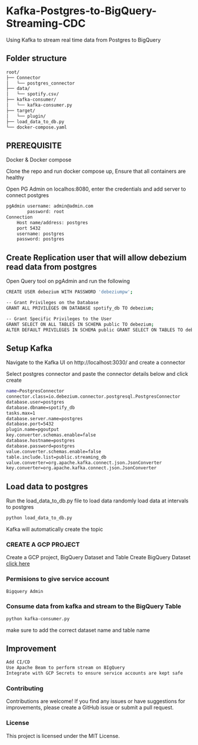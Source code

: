 # Kafka-Postgres-to-BigQuery-Streaming-CDC

Using Kafka to stream real time data from Postgres to BigQuery




## Folder structure
```bash
root/
├── Connector
│   └── postgres_connector
├── data/
│   └── spotify.csv/
├── kafka-consumer/
│   └── kafka-consumer.py
├── target/
│   └── plugin/
├── load_data_to_db.py
└── docker-compose.yaml
```
## PREREQUISITE 

Docker & Docker compose 

Clone the repo and run docker compose up, Ensure that all containers are healthy


Open PG Admin on localhos:8080, enter the credentials and add server to connect postgres

```bash
pgAdmin username: admin@admin.com
        password: root 
Connection
    Host name/address: postgres
    port 5432
    username: postgres
    password: postgres
```
## Create Replication user that will allow debezium read data from postgres

Open Query tool on pgAdmin and run the following 

```bash
CREATE USER debezium WITH PASSWORD 'debeziumpw';

-- Grant Privileges on the Database
GRANT ALL PRIVILEGES ON DATABASE spotify_db TO debezium;

-- Grant Specific Privileges to the User
GRANT SELECT ON ALL TABLES IN SCHEMA public TO debezium;
ALTER DEFAULT PRIVILEGES IN SCHEMA public GRANT SELECT ON TABLES TO debezium;

```


## Setup Kafka

Navigate to the Kafka UI on http://localhost:3030/ and create a connector 

Select postgres connector and paste the connector details below and click create


```bash
name=PostgresConnector
connector.class=io.debezium.connector.postgresql.PostgresConnector
database.user=postgres
database.dbname=spotify_db
tasks.max=1
database.server.name=postgres
database.port=5432
plugin.name=pgoutput
key.converter.schemas.enable=false
database.hostname=postgres
database.password=postgres
value.converter.schemas.enable=false
table.include.list=public.streaming_db
value.converter=org.apache.kafka.connect.json.JsonConverter
key.converter=org.apache.kafka.connect.json.JsonConverter
```


## Load data to postgres

Run the load_data_to_db.py file to load data randomly load data at intervals to postgres

```bash
python load_data_to_db.py
```
Kafka will automatically create the topic

### CREATE A GCP PROJECT 

Create a GCP project, BigQuery Dataset and Table 
Create BigQuery Dataset [click here](https://cloud.google.com/bigquery/docs/datasets)

### Permisions to give service account 

```bash
Bigquery Admin

```

### Consume data from kafka and stream to the BigQuery Table

```bash
python kafka-consumer.py
```
make sure to add the correct dataset name and table name 

## Improvement 
```bash
Add CI/CD 
Use Apache Beam to perform stream on BIgQuery
Integrate with GCP Secrets to ensure service accounts are kept safe

```

### Contributing
Contributions are welcome! If you find any issues or have suggestions for improvements, please create a GitHub issue or submit a pull request.

### License
This project is licensed under the MIT License.
